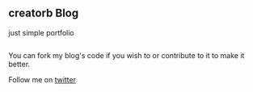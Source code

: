 creatorb Blog
---

just simple portfolio

![]()

You can fork my blog's code if you wish to or contribute to it to make it better.

Follow me on [twitter](http://twitter.com/@creatorbe)

